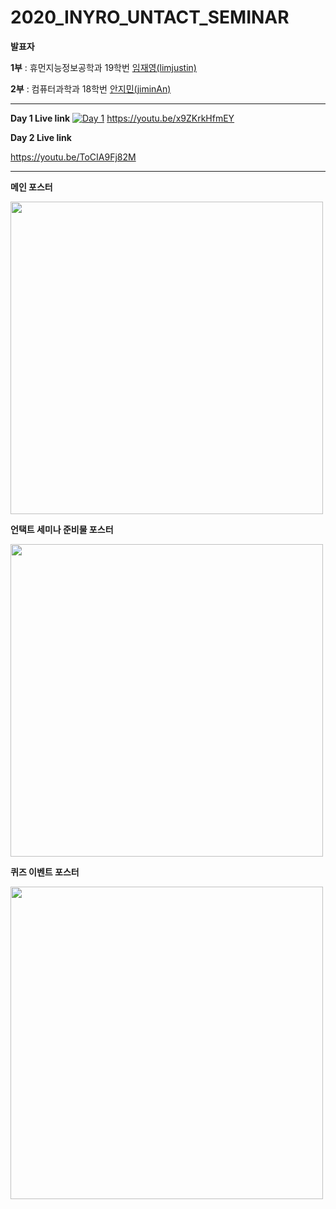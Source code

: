 # 2020_INYRO_UNTACT_SEMINAR

**발표자**

**1부** : 휴먼지능정보공학과 19학번 [임재영(limjustin)](https://github.com/limjustin)

**2부** : 컴퓨터과학과 18학번 [안지민(jiminAn)](https://github.com/jiminAn)

----------

**Day 1 Live link**
[![Day 1](https://img.youtube.com/vi/x9ZKrkHfmEY/0.jpg)](https://www.youtube.com/watch?v=x9ZKrkHfmEY)
https://youtu.be/x9ZKrkHfmEY

**Day 2 Live link**

https://youtu.be/ToCIA9Fj82M

----------

**메인 포스터**

<img src = "https://user-images.githubusercontent.com/55044278/100056693-7425a500-2e69-11eb-8324-c872f356eea5.png" height = "500px">



**언택트 세미나 준비물 포스터**

<img src = "https://user-images.githubusercontent.com/55044278/100056746-8d2e5600-2e69-11eb-99fc-194e8f33f808.png" height = "500px">



**퀴즈 이벤트 포스터**

<img src = "https://user-images.githubusercontent.com/55044278/100056904-c797f300-2e69-11eb-91fb-6f35d23338a0.png" height = "500px">

